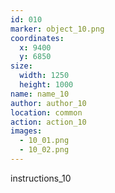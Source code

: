 ```yaml
---
id: 010
marker: object_10.png
coordinates:
  x: 9400
  y: 6850
size:
  width: 1250
  height: 1000
name: name_10
author: author_10
location: common
action: action_10
images:
  - 10_01.png
  - 10_02.png
---
```


instructions_10
